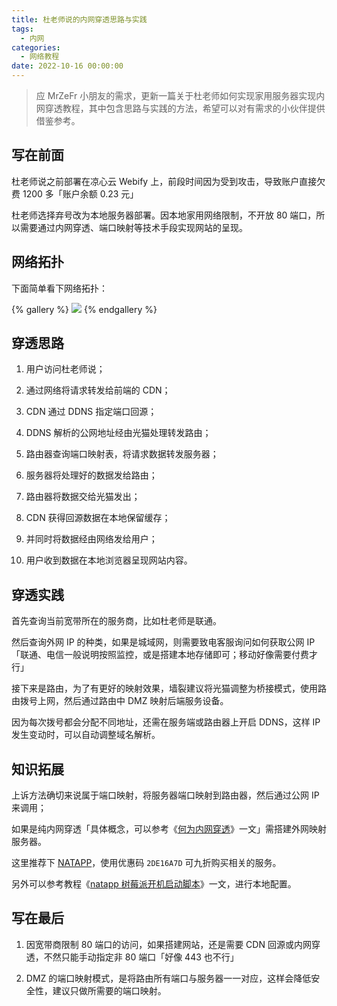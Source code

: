 ```yaml
---
title: 杜老师说的内网穿透思路与实践
tags:
  - 内网
categories:
  - 网络教程
date: 2022-10-16 00:00:00
---
```


> 应 MrZeFr 小朋友的需求，更新一篇关于杜老师如何实现家用服务器实现内网穿透教程，其中包含思路与实践的方法，希望可以对有需求的小伙伴提供借鉴参考。

<!-- more -->

## 写在前面

杜老师说之前部署在凉心云 Webify 上，前段时间因为受到攻击，导致账户直接欠费 1200 多「账户余额 0.23 元」

杜老师选择弃号改为本地服务器部署。因本地家用网络限制，不开放 80 端口，所以需要通过内网穿透、端口映射等技术手段实现网站的呈现。

## 网络拓扑

下面简单看下网络拓扑：

{% gallery %}
![](https://cdn.dusays.com/2022/10/515-1.jpg)
{% endgallery %}

## 穿透思路

1. 用户访问杜老师说；

2. 通过网络将请求转发给前端的 CDN；

3. CDN 通过 DDNS 指定端口回源；

4. DDNS 解析的公网地址经由光猫处理转发路由；

5. 路由器查询端口映射表，将请求数据转发服务器；

6. 服务器将处理好的数据发给路由；

7. 路由器将数据交给光猫发出；

8. CDN 获得回源数据在本地保留缓存；

9. 并同时将数据经由网络发给用户；

10. 用户收到数据在本地浏览器呈现网站内容。

## 穿透实践

首先查询当前宽带所在的服务商，比如杜老师是联通。

然后查询外网 IP 的种类，如果是城域网，则需要致电客服询问如何获取公网 IP「联通、电信一般说明按照监控，或是搭建本地存储即可；移动好像需要付费才行」

接下来是路由，为了有更好的映射效果，墙裂建议将光猫调整为桥接模式，使用路由拨号上网，然后通过路由中 DMZ 映射后端服务设备。

因为每次拨号都会分配不同地址，还需在服务端或路由器上开启 DDNS，这样 IP 发生变动时，可以自动调整域名解析。

## 知识拓展

上诉方法确切来说属于端口映射，将服务器端口映射到路由器，然后通过公网 IP 来调用；

如果是纯内网穿透「具体概念，可以参考《[何为内网穿透](https://dusays.com/250/)》一文」需搭建外网映射服务器。

这里推荐下 [NATAPP](https://natapp.cn)，使用优惠码 `2DE16A7D` 可九折购买相关的服务。

另外可以参考教程《[natapp 树莓派开机启动脚本](https://dusays.com/253/)》一文，进行本地配置。

## 写在最后

1. 因宽带商限制 80 端口的访问，如果搭建网站，还是需要 CDN 回源或内网穿透，不然只能手动指定非 80 端口「好像 443 也不行」

2. DMZ 的端口映射模式，是将路由所有端口与服务器一一对应，这样会降低安全性，建议只做所需要的端口映射。